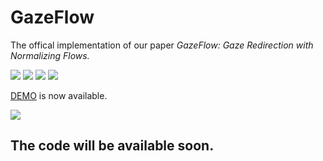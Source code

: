 # GazeFlow
The offical implementation of our paper *GazeFlow: Gaze Redirection with Normalizing Flows.*

![](https://demo-1251505139.cos.ap-beijing-1.myqcloud.com/images/1_s.gif)
![](https://demo-1251505139.cos.ap-beijing-1.myqcloud.com/images/2_s.gif)
![](https://demo-1251505139.cos.ap-beijing-1.myqcloud.com/images/3_s.gif)
![](https://demo-1251505139.cos.ap-beijing-1.myqcloud.com/images/4_s.gif)

[DEMO](https://github.com/ackness/GazeFlow_demo) is now available.


![](https://demo-1251505139.cos.ap-beijing-1.myqcloud.com/images/model_forward.png)



## The code will be available soon.

